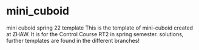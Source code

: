 # mini_cuboid
mini cuboid spring 22 template
This is the template of mini-cuboid created at ZHAW. It is for the Control Course RT2 in spring semester. solutions, further templates are found in the different branches!
